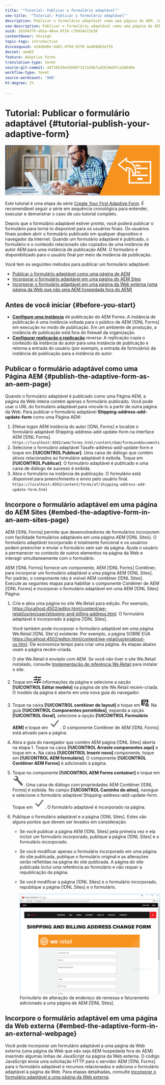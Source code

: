 ```yaml
---
title: '"Tutorial: Publicar o formulário adaptável"'
seo-title: '"Tutorial: Publicar o formulário adaptável"'
description: Publicar o formulário adaptável como uma página de AEM, incorporar o formulário a uma página do AEM Sites ou incorporar o formulário adaptável em uma página da Web externa
seo-description: Publicar o formulário adaptável como uma página de AEM, incorporar o formulário a uma página do AEM Sites ou incorporar o formulário adaptável em uma página da Web externa
uuid: 1b164376-e61a-40aa-9f16-c79d24a72e20
contentOwner: khsingh
topic-tags: introduction
discoiquuid: e24dbd0e-4481-4f9d-9570-3a4046b3ef35
docset: aem65
feature: Adaptive Forms
translation-type: tm+mt
source-git-commit: 48726639e93696f32fa368fad2630e6fca50640e
workflow-type: tm+mt
source-wordcount: '968'
ht-degree: 2%

---
```



# Tutorial: Publicar o formulário adaptável {#tutorial-publish-your-adaptive-form}

![](do-not-localize/13-publish-your-adaptive-form-small.png)

Este tutorial é uma etapa da série [Create Your First Adaptive Form](https://helpx.adobe.com/br/experience-manager/6-3/forms/using/create-your-first-adaptive-form.html). É recomendável seguir a série em sequência cronológica para entender, executar e demonstrar o caso de uso tutorial completo.

Depois que o formulário adaptável estiver pronto, você poderá publicar o formulário para torná-lo disponível para os usuários finais. Os usuários finais podem abrir o formulário publicado em qualquer dispositivo e navegador da Internet. Quando um formulário adaptável é publicado, o formulário e o conteúdo relacionado são copiados de uma instância de autor AEM para uma instância de publicação AEM. O formulário é disponibilizado para o usuário final por meio da instância de publicação.

Você tem os seguintes métodos para publicar um formulário adaptável:

* [Publicar o formulário adaptável como uma página de AEM](../../forms/using/publish-your-adaptive-form.md#publish-the-adaptive-form-as-an-aem-page)
* [Incorporar o formulário adaptável em uma página do AEM Sites](#embed-the-adaptive-form-in-an-aem-sites-page)
* [Incorporar o formulário adaptável em uma página da Web externa (uma página da Web que não seja AEM hospedada fora do AEM)](../../forms/using/publish-your-adaptive-form.md)

## Antes de você iniciar {#before-you-start}

* **[Configure uma instância](https://helpx.adobe.com/br/experience-manager/6-3/forms/using/installing-configuring-aem-forms-osgi.html)** de publicação do AEM Forms: A instância de publicação é uma instância voltada para o público de AEM  [!DNL Forms] em execução no modo de publicação. Em um ambiente de produção, a instância de publicação está fora do firewall da organização.
* **[Configurar replicação e replicação](https://helpx.adobe.com/experience-manager/6-3/help/sites-deploying/replication.html)** reversa: A replicação copia o conteúdo da instância do autor para uma instância de publicação e retorna a entrada do usuário (por exemplo, a entrada de formulário) da instância de publicação para a instância do autor.

## Publicar o formulário adaptável como uma Página AEM {#publish-the-adaptive-form-as-an-aem-page}

Quando o formulário adaptável é publicado como uma Página AEM, a página da Web inteira contém apenas o formulário publicado. Você pode usar o URL do formulário adaptável para vinculá-lo a partir de outra página da Web. Para publicar o formulário adaptável **Shipping-address-add-update-form** como uma Página AEM:

1. Efetue logon AEM instância do autor [!DNL Forms] e localize o formulário adaptável Shipping-address-add-update-form na interface AEM [!DNL Forms].
   `https://localhost:4502/aem/forms.html/content/dam/formsanddocuments`
1. Selecione o formulário adaptável Taxafe-address-add-update-form e toque em **[!UICONTROL Publicar]**. Uma caixa de diálogo que contém ativos relacionados ao formulário adaptável é exibida. Toque em **[!UICONTROL Publicar]**. O formulário adaptável é publicado e uma caixa de diálogo de sucesso é exibida.
1. Abra o formulário na instância de publicação. O formulário está disponível para preenchimento e envio pelo usuário final.
   `https://localhost:4503/content/forms/af/shipping-address-add-update-form.html`

## Incorpore o formulário adaptável em uma página do AEM Sites {#embed-the-adaptive-form-in-an-aem-sites-page}

AEM [!DNL Forms] permite que desenvolvedores de formulários incorporem com facilidade formulários adaptáveis em uma página AEM [!DNL Sites]. O formulário adaptável incorporado é totalmente funcional e os usuários podem preencher e enviar o formulário sem sair da página. Ajuda o usuário a permanecer no contexto de outros elementos na página da Web e interagir simultaneamente com o formulário.

AEM [!DNL Forms] fornece um componente, AEM [!DNL Forms] Contêiner, para incorporar um formulário adaptável a uma página AEM [!DNL Sites]. Por padrão, o componente não é visível AEM contêiner [!DNL Sites]. Execute as seguintes etapas para habilitar o componente Contêiner de AEM [!DNL Forms] e incorporar o formulário adaptável em uma AEM [!DNL Sites] Página:

1. Crie e abra uma página no site We.Retail para edição. Por exemplo, [https://localhost:4502/editor.html/content/we-retail/us/en/user/shipping-and-billing-address.html](https://localhost:4502/editor.html/content/we-retail/us/en/user/shipping-and-billing-address.html). O formulário adaptável é incorporado à página [!DNL Sites].

   Você também pode incorporar o formulário adaptável em uma página We.Retail [!DNL Site's] existente. Por exemplo, a página SOBRE EUA [https://localhost:4502/editor.html/content/we-retail/us/en/about-us.html](https://localhost:4502/editor.html/content/we-retail/us/en/about-us.html). Ele economiza tempo para criar uma página. As etapas abaixo usam a página recém-criada.

   O site We.Retail é enviado com AEM. Se você não tiver o site We.Retail instalado, consulte [Implementação de referência We.Retail](https://helpx.adobe.com/experience-manager/6-3/help/sites-developing/we-retail.html) para instalar o site.

1. Toque em ![propriedades](assets/properties.png) informações da página e selecione a opção **[!UICONTROL Editar modelo]** na página de site We.Retail recém-criada. O modelo da página é aberto em uma nova guia do navegador.
1. Toque na caixa **[!UICONTROL contêiner de layout]** e toque em ![gerenciamento de feeds](assets/feedmanagement.png). Na guia **[!UICONTROL Componentes permitidos]**, expanda a opção **[!UICONTROL Geral]**, selecione a opção **[!UICONTROL Formulário AEM]** e toque em ![save_icon](assets/save_icon.svg). O componente Contêiner de AEM [!DNL Forms] está ativado para a página.

1. Abra a guia do navegador que contém AEM página [!DNL Sites] aberta na etapa 1. Toque na caixa **[!UICONTROL Arraste componentes aqui]** e toque em **+.** Na caixa  **[!UICONTROL Inserir novo]** componente, toque em  **[!UICONTROL AEM formulário]**. O componente **[!UICONTROL Contêiner AEM Forms]** é adicionado à página.
1. Toque no componente **[!UICONTROL AEM Forms container]** e toque em ![configure-icon](assets/configure-icon.svg). Uma caixa de diálogo com propriedades AEM Contêiner [!DNL Forms] é exibida. No campo **[!UICONTROL Caminho do ativo]**, navegue e selecione o formulário adaptável Shipping-address-add-update-form. Toque em ![save_icon](assets/save_icon.svg). O formulário adaptável é incorporado na página.
1. Publique o formulário adaptável e a página [!DNL Sites]. Estes são alguns pontos que devem ser levados em consideração:

   * Se você publicar a página AEM [!DNL Sites] pela primeira vez e ela incluir um formulário incorporado, publique a página [!DNL Sites] e o formulário incorporado.
   * Se você modificar apenas o formulário incorporado em uma página do site publicada, publique o formulário original e as alterações serão refletidas na página do site publicada. A página do site publicada inclui uma referência ao formulário e não requer a republicação da página.
   * Se você modificar a página [!DNL Sites] e o formulário incorporado, republique a página [!DNL Sites] e o formulário.

      ![embed-in-aem-sites](assets/embed-in-aem-sites.png)
   Formulário de alteração de endereço de remessa e faturamento adicionado a uma página de AEM [!DNL Sites].

## Incorpore o formulário adaptável em uma página da Web externa {#embed-the-adaptive-form-in-an-external-webpage}

Você pode incorporar um formulário adaptável a uma página da Web externa (uma página da Web que não seja AEM hospedada fora do AEM) inserindo algumas linhas de JavaScript na página da Web externa. O código JavaScript envia uma solicitação HTTP para o servidor AEM [!DNL Forms] para o formulário adaptável e recursos relacionados e adiciona o formulário adaptável à página da Web. Para etapas detalhadas, consulte [incorporar o formulário adaptável a uma página da Web externa](/help/forms/using/embed-adaptive-form-external-web-page.md).
